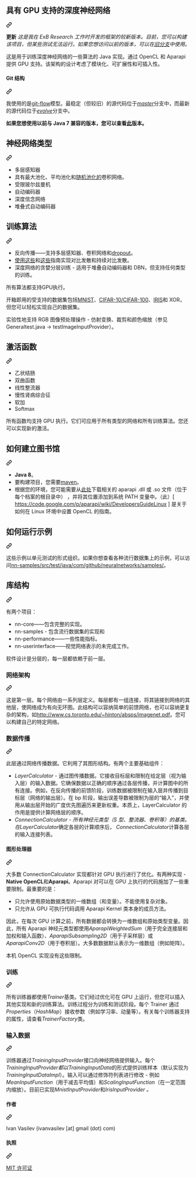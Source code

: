 <div class="Box-sc-g0xbh4-0 bJMeLZ js-snippet-clipboard-copy-unpositioned" data-hpc="true"><article class="markdown-body entry-content container-lg" itemprop="text"><div class="markdown-heading" dir="auto"><h1 tabindex="-1" class="heading-element" dir="auto"><font style="vertical-align: inherit;"><font style="vertical-align: inherit;">具有 GPU 支持的深度神经网络</font></font></h1><a id="user-content-deep-neural-networks-with-gpu-support" class="anchor" aria-label="永久链接：具有 GPU 支持的深度神经网络" href="#deep-neural-networks-with-gpu-support"><svg class="octicon octicon-link" viewBox="0 0 16 16" version="1.1" width="16" height="16" aria-hidden="true"><path d="m7.775 3.275 1.25-1.25a3.5 3.5 0 1 1 4.95 4.95l-2.5 2.5a3.5 3.5 0 0 1-4.95 0 .751.751 0 0 1 .018-1.042.751.751 0 0 1 1.042-.018 1.998 1.998 0 0 0 2.83 0l2.5-2.5a2.002 2.002 0 0 0-2.83-2.83l-1.25 1.25a.751.751 0 0 1-1.042-.018.751.751 0 0 1-.018-1.042Zm-4.69 9.64a1.998 1.998 0 0 0 2.83 0l1.25-1.25a.751.751 0 0 1 1.042.018.751.751 0 0 1 .018 1.042l-1.25 1.25a3.5 3.5 0 1 1-4.95-4.95l2.5-2.5a3.5 3.5 0 0 1 4.95 0 .751.751 0 0 1-.018 1.042.751.751 0 0 1-1.042.018 1.998 1.998 0 0 0-2.83 0l-2.5 2.5a1.998 1.998 0 0 0 0 2.83Z"></path></svg></a></div>
<p dir="auto"><strong><font style="vertical-align: inherit;"><font style="vertical-align: inherit;">更新</font></font></strong>
<em><font style="vertical-align: inherit;"><font style="vertical-align: inherit;">这是我在 ExB Research 工作时开发的框架的较新版本。目前，您可以构建该项目，但某些测试无法运行。如果您想访问以前的版本，可以在</font></font><a href="https://github.com/ivan-vasilev/neuralnetworks/tree/old"><font style="vertical-align: inherit;"><font style="vertical-align: inherit;">旧分支</font></font></a><font style="vertical-align: inherit;"><font style="vertical-align: inherit;">中使用。</font></font></em></p>
<p dir="auto"><font style="vertical-align: inherit;"><font style="vertical-align: inherit;">这是用于训练深度神经网络的一些算法的 Java 实现。通过 OpenCL 和 Aparapi 提供 GPU 支持。该架构的设计考虑了模块化、可扩展性和可插入性。</font></font></p>
<div class="markdown-heading" dir="auto"><h4 tabindex="-1" class="heading-element" dir="auto"><font style="vertical-align: inherit;"><font style="vertical-align: inherit;">Git 结构</font></font></h4><a id="user-content-git-structure" class="anchor" aria-label="永久链接：Git 结构" href="#git-structure"><svg class="octicon octicon-link" viewBox="0 0 16 16" version="1.1" width="16" height="16" aria-hidden="true"><path d="m7.775 3.275 1.25-1.25a3.5 3.5 0 1 1 4.95 4.95l-2.5 2.5a3.5 3.5 0 0 1-4.95 0 .751.751 0 0 1 .018-1.042.751.751 0 0 1 1.042-.018 1.998 1.998 0 0 0 2.83 0l2.5-2.5a2.002 2.002 0 0 0-2.83-2.83l-1.25 1.25a.751.751 0 0 1-1.042-.018.751.751 0 0 1-.018-1.042Zm-4.69 9.64a1.998 1.998 0 0 0 2.83 0l1.25-1.25a.751.751 0 0 1 1.042.018.751.751 0 0 1 .018 1.042l-1.25 1.25a3.5 3.5 0 1 1-4.95-4.95l2.5-2.5a3.5 3.5 0 0 1 4.95 0 .751.751 0 0 1-.018 1.042.751.751 0 0 1-1.042.018 1.998 1.998 0 0 0-2.83 0l-2.5 2.5a1.998 1.998 0 0 0 0 2.83Z"></path></svg></a></div>
<p dir="auto"><font style="vertical-align: inherit;"><font style="vertical-align: inherit;">我使用的是</font></font><a href="https://github.com/nvie/gitflow"><font style="vertical-align: inherit;"><font style="vertical-align: inherit;">git-flow</font></font></a><font style="vertical-align: inherit;"><font style="vertical-align: inherit;">模型。最稳定（但较旧）的源代码位于</font></font><a href="https://github.com/ivan-vasilev/neuralnetworks/tree/master"><em><font style="vertical-align: inherit;"><font style="vertical-align: inherit;">master</font></font></em></a><font style="vertical-align: inherit;"><font style="vertical-align: inherit;">分支中，而最新的源代码位于</font></font><a href="https://github.com/ivan-vasilev/neuralnetworks/tree/develop"><em><font style="vertical-align: inherit;"><font style="vertical-align: inherit;">evolve</font></font></em></a><font style="vertical-align: inherit;"><font style="vertical-align: inherit;">分支中。</font></font></p>
<p dir="auto"><strong><font style="vertical-align: inherit;"><font style="vertical-align: inherit;">如果您想使用以前与 Java 7 兼容的版本，您可以查看</font></font><a href="https://github.com/ivan-vasilev/neuralnetworks/releases/tag/v0.1.0-alpha"><font style="vertical-align: inherit;"><font style="vertical-align: inherit;">此</font></font></a><font style="vertical-align: inherit;"><font style="vertical-align: inherit;">版本。</font></font></strong></p>
<div class="markdown-heading" dir="auto"><h2 tabindex="-1" class="heading-element" dir="auto"><font style="vertical-align: inherit;"><font style="vertical-align: inherit;">神经网络类型</font></font></h2><a id="user-content-neural-network-types" class="anchor" aria-label="永久链接：神经网络类型" href="#neural-network-types"><svg class="octicon octicon-link" viewBox="0 0 16 16" version="1.1" width="16" height="16" aria-hidden="true"><path d="m7.775 3.275 1.25-1.25a3.5 3.5 0 1 1 4.95 4.95l-2.5 2.5a3.5 3.5 0 0 1-4.95 0 .751.751 0 0 1 .018-1.042.751.751 0 0 1 1.042-.018 1.998 1.998 0 0 0 2.83 0l2.5-2.5a2.002 2.002 0 0 0-2.83-2.83l-1.25 1.25a.751.751 0 0 1-1.042-.018.751.751 0 0 1-.018-1.042Zm-4.69 9.64a1.998 1.998 0 0 0 2.83 0l1.25-1.25a.751.751 0 0 1 1.042.018.751.751 0 0 1 .018 1.042l-1.25 1.25a3.5 3.5 0 1 1-4.95-4.95l2.5-2.5a3.5 3.5 0 0 1 4.95 0 .751.751 0 0 1-.018 1.042.751.751 0 0 1-1.042.018 1.998 1.998 0 0 0-2.83 0l-2.5 2.5a1.998 1.998 0 0 0 0 2.83Z"></path></svg></a></div>
<ul dir="auto">
<li><font style="vertical-align: inherit;"><font style="vertical-align: inherit;">多层感知器</font></font></li>
<li><font style="vertical-align: inherit;"><font style="vertical-align: inherit;">具有最大池化、平均池化和</font></font><a href="http://techtalks.tv/talks/stochastic-pooling-for-regularization-of-deep-convolutional-neural-networks/58106/" rel="nofollow"><font style="vertical-align: inherit;"><font style="vertical-align: inherit;">随机池化的</font></font></a><font style="vertical-align: inherit;"><font style="vertical-align: inherit;">卷积网络。</font></font></li>
<li><font style="vertical-align: inherit;"><font style="vertical-align: inherit;">受限玻尔兹曼机</font></font></li>
<li><font style="vertical-align: inherit;"><font style="vertical-align: inherit;">自动编码器</font></font></li>
<li><font style="vertical-align: inherit;"><font style="vertical-align: inherit;">深度信念网络</font></font></li>
<li><font style="vertical-align: inherit;"><font style="vertical-align: inherit;">堆叠式自动编码器</font></font></li>
</ul>
<div class="markdown-heading" dir="auto"><h2 tabindex="-1" class="heading-element" dir="auto"><font style="vertical-align: inherit;"><font style="vertical-align: inherit;">训练算法</font></font></h2><a id="user-content-training-algorithms" class="anchor" aria-label="永久链接：训练算法" href="#training-algorithms"><svg class="octicon octicon-link" viewBox="0 0 16 16" version="1.1" width="16" height="16" aria-hidden="true"><path d="m7.775 3.275 1.25-1.25a3.5 3.5 0 1 1 4.95 4.95l-2.5 2.5a3.5 3.5 0 0 1-4.95 0 .751.751 0 0 1 .018-1.042.751.751 0 0 1 1.042-.018 1.998 1.998 0 0 0 2.83 0l2.5-2.5a2.002 2.002 0 0 0-2.83-2.83l-1.25 1.25a.751.751 0 0 1-1.042-.018.751.751 0 0 1-.018-1.042Zm-4.69 9.64a1.998 1.998 0 0 0 2.83 0l1.25-1.25a.751.751 0 0 1 1.042.018.751.751 0 0 1 .018 1.042l-1.25 1.25a3.5 3.5 0 1 1-4.95-4.95l2.5-2.5a3.5 3.5 0 0 1 4.95 0 .751.751 0 0 1-.018 1.042.751.751 0 0 1-1.042.018 1.998 1.998 0 0 0-2.83 0l-2.5 2.5a1.998 1.998 0 0 0 0 2.83Z"></path></svg></a></div>
<ul dir="auto">
<li><font style="vertical-align: inherit;"><font style="vertical-align: inherit;">反向传播——支持多层感知器、卷积网络和</font></font><a href="http://arxiv.org/pdf/1207.0580.pdf" rel="nofollow"><font style="vertical-align: inherit;"><font style="vertical-align: inherit;">dropout</font></font></a><font style="vertical-align: inherit;"><font style="vertical-align: inherit;">。</font></font></li>
<li><font style="vertical-align: inherit;"></font><a href="http://www.iro.umontreal.ca/~lisa/publications2/index.php/publications/show/239" rel="nofollow"><font style="vertical-align: inherit;"><font style="vertical-align: inherit;">使用这些</font></font></a><font style="vertical-align: inherit;"><font style="vertical-align: inherit;">和</font></font><a href="http://www.cs.toronto.edu/~hinton/absps/guideTR.pdf" rel="nofollow"><font style="vertical-align: inherit;"><font style="vertical-align: inherit;">这些</font></font></a><font style="vertical-align: inherit;"><font style="vertical-align: inherit;">指南</font><font style="vertical-align: inherit;">实现对比发散和持续对比发散。</font></font></li>
<li><font style="vertical-align: inherit;"><font style="vertical-align: inherit;">深度网络的贪婪分层训练 - 适用于堆叠自动编码器和 DBN，但支持任何类型的训练。</font></font></li>
</ul>
<p dir="auto"><font style="vertical-align: inherit;"><font style="vertical-align: inherit;">所有算法都支持GPU执行。</font></font></p>
<p dir="auto"><font style="vertical-align: inherit;"><font style="vertical-align: inherit;">开箱即用的受支持的数据集包括</font></font><a href="http://yann.lecun.com/exdb/mnist/" rel="nofollow"><font style="vertical-align: inherit;"><font style="vertical-align: inherit;">MNIST</font></font></a><font style="vertical-align: inherit;"><font style="vertical-align: inherit;">、</font></font><a href="http://www.cs.toronto.edu/~kriz/cifar.html" rel="nofollow"><font style="vertical-align: inherit;"><font style="vertical-align: inherit;">CIFAR-10/CIFAR-100</font></font></a><font style="vertical-align: inherit;"><font style="vertical-align: inherit;">、</font></font><a href="http://archive.ics.uci.edu/ml/datasets/Iris" rel="nofollow"><font style="vertical-align: inherit;"><font style="vertical-align: inherit;">IRIS</font></font></a><font style="vertical-align: inherit;"><font style="vertical-align: inherit;">和 XOR，但您可以轻松实现自己的数据集。</font></font></p>
<p dir="auto"><font style="vertical-align: inherit;"><font style="vertical-align: inherit;">实验性地支持 RGB 图像预处理操作 - 仿射变换、裁剪和颜色缩放（参见 Generaltest.java -&gt; testImageInputProvider）。</font></font></p>
<div class="markdown-heading" dir="auto"><h2 tabindex="-1" class="heading-element" dir="auto"><font style="vertical-align: inherit;"><font style="vertical-align: inherit;">激活函数</font></font></h2><a id="user-content-activation-functions" class="anchor" aria-label="永久链接：激活函数" href="#activation-functions"><svg class="octicon octicon-link" viewBox="0 0 16 16" version="1.1" width="16" height="16" aria-hidden="true"><path d="m7.775 3.275 1.25-1.25a3.5 3.5 0 1 1 4.95 4.95l-2.5 2.5a3.5 3.5 0 0 1-4.95 0 .751.751 0 0 1 .018-1.042.751.751 0 0 1 1.042-.018 1.998 1.998 0 0 0 2.83 0l2.5-2.5a2.002 2.002 0 0 0-2.83-2.83l-1.25 1.25a.751.751 0 0 1-1.042-.018.751.751 0 0 1-.018-1.042Zm-4.69 9.64a1.998 1.998 0 0 0 2.83 0l1.25-1.25a.751.751 0 0 1 1.042.018.751.751 0 0 1 .018 1.042l-1.25 1.25a3.5 3.5 0 1 1-4.95-4.95l2.5-2.5a3.5 3.5 0 0 1 4.95 0 .751.751 0 0 1-.018 1.042.751.751 0 0 1-1.042.018 1.998 1.998 0 0 0-2.83 0l-2.5 2.5a1.998 1.998 0 0 0 0 2.83Z"></path></svg></a></div>
<ul dir="auto">
<li><font style="vertical-align: inherit;"><font style="vertical-align: inherit;">乙状结肠</font></font></li>
<li><font style="vertical-align: inherit;"><font style="vertical-align: inherit;">双曲函数</font></font></li>
<li><font style="vertical-align: inherit;"><font style="vertical-align: inherit;">线性整流器</font></font></li>
<li><font style="vertical-align: inherit;"><font style="vertical-align: inherit;">慢性肾病综合征</font></font></li>
<li><font style="vertical-align: inherit;"><font style="vertical-align: inherit;">软加</font></font></li>
<li><font style="vertical-align: inherit;"><font style="vertical-align: inherit;">Softmax</font></font></li>
</ul>
<p dir="auto"><font style="vertical-align: inherit;"><font style="vertical-align: inherit;">所有函数均支持 GPU 执行。它们可应用于所有类型的网络和所有训练算法。您还可以实现新的激活。</font></font></p>
<div class="markdown-heading" dir="auto"><h2 tabindex="-1" class="heading-element" dir="auto"><font style="vertical-align: inherit;"><font style="vertical-align: inherit;">如何建立图书馆</font></font></h2><a id="user-content-how-to-build-the-library" class="anchor" aria-label="永久链接：如何建立图书馆" href="#how-to-build-the-library"><svg class="octicon octicon-link" viewBox="0 0 16 16" version="1.1" width="16" height="16" aria-hidden="true"><path d="m7.775 3.275 1.25-1.25a3.5 3.5 0 1 1 4.95 4.95l-2.5 2.5a3.5 3.5 0 0 1-4.95 0 .751.751 0 0 1 .018-1.042.751.751 0 0 1 1.042-.018 1.998 1.998 0 0 0 2.83 0l2.5-2.5a2.002 2.002 0 0 0-2.83-2.83l-1.25 1.25a.751.751 0 0 1-1.042-.018.751.751 0 0 1-.018-1.042Zm-4.69 9.64a1.998 1.998 0 0 0 2.83 0l1.25-1.25a.751.751 0 0 1 1.042.018.751.751 0 0 1 .018 1.042l-1.25 1.25a3.5 3.5 0 1 1-4.95-4.95l2.5-2.5a3.5 3.5 0 0 1 4.95 0 .751.751 0 0 1-.018 1.042.751.751 0 0 1-1.042.018 1.998 1.998 0 0 0-2.83 0l-2.5 2.5a1.998 1.998 0 0 0 0 2.83Z"></path></svg></a></div>
<ul dir="auto">
<li><strong><font style="vertical-align: inherit;"><font style="vertical-align: inherit;">Java 8</font></font></strong><font style="vertical-align: inherit;"><font style="vertical-align: inherit;">。</font></font></li>
<li><font style="vertical-align: inherit;"><font style="vertical-align: inherit;">要构建项目，您需要</font></font><a href="http://maven.apache.org/" rel="nofollow"><font style="vertical-align: inherit;"><font style="vertical-align: inherit;">maven</font></font></a><font style="vertical-align: inherit;"><font style="vertical-align: inherit;">。</font></font></li>
<li><font style="vertical-align: inherit;"><font style="vertical-align: inherit;">根据您的环境，您可能需要从</font></font><a href="https://code.google.com/p/aparapi/downloads/list" rel="nofollow"><font style="vertical-align: inherit;"><font style="vertical-align: inherit;">此处</font></font></a><font style="vertical-align: inherit;"><font style="vertical-align: inherit;">下载相关的 aparapi .dll 或 .so 文件（位于每个档案的根目录中） ，并将其位置添加到系统 PATH 变量中。（此）[ </font></font><a href="https://code.google.com/p/aparapi/wiki/DevelopersGuideLinux" rel="nofollow"><font style="vertical-align: inherit;"><font style="vertical-align: inherit;">https://code.google.com/p/aparapi/wiki/DevelopersGuideLinux</font></font></a><font style="vertical-align: inherit;"><font style="vertical-align: inherit;"> ] 是关于如何在 Linux 环境中设置 OpenCL 的指南。</font></font></li>
</ul>
<div class="markdown-heading" dir="auto"><h2 tabindex="-1" class="heading-element" dir="auto"><font style="vertical-align: inherit;"><font style="vertical-align: inherit;">如何运行示例</font></font></h2><a id="user-content-how-to-run-the-samples" class="anchor" aria-label="永久链接：如何运行示例" href="#how-to-run-the-samples"><svg class="octicon octicon-link" viewBox="0 0 16 16" version="1.1" width="16" height="16" aria-hidden="true"><path d="m7.775 3.275 1.25-1.25a3.5 3.5 0 1 1 4.95 4.95l-2.5 2.5a3.5 3.5 0 0 1-4.95 0 .751.751 0 0 1 .018-1.042.751.751 0 0 1 1.042-.018 1.998 1.998 0 0 0 2.83 0l2.5-2.5a2.002 2.002 0 0 0-2.83-2.83l-1.25 1.25a.751.751 0 0 1-1.042-.018.751.751 0 0 1-.018-1.042Zm-4.69 9.64a1.998 1.998 0 0 0 2.83 0l1.25-1.25a.751.751 0 0 1 1.042.018.751.751 0 0 1 .018 1.042l-1.25 1.25a3.5 3.5 0 1 1-4.95-4.95l2.5-2.5a3.5 3.5 0 0 1 4.95 0 .751.751 0 0 1-.018 1.042.751.751 0 0 1-1.042.018 1.998 1.998 0 0 0-2.83 0l-2.5 2.5a1.998 1.998 0 0 0 0 2.83Z"></path></svg></a></div>
<p dir="auto"><font style="vertical-align: inherit;"><font style="vertical-align: inherit;">这些示例以单元测试的形式组织。如果你想查看各种流行数据集上的示例，可以访问</font></font><a href="https://github.com/ivan-vasilev/neuralnetworks/tree/master/nn-samples/src/test/java/com/github/neuralnetworks/samples/test"><font style="vertical-align: inherit;"><font style="vertical-align: inherit;">nn-samples/src/test/java/com/github/neuralnetworks/samples/</font></font></a><font style="vertical-align: inherit;"><font style="vertical-align: inherit;">。</font></font></p>
<div class="markdown-heading" dir="auto"><h2 tabindex="-1" class="heading-element" dir="auto"><font style="vertical-align: inherit;"><font style="vertical-align: inherit;">库结构</font></font></h2><a id="user-content-library-structure" class="anchor" aria-label="永久链接：图书馆结构" href="#library-structure"><svg class="octicon octicon-link" viewBox="0 0 16 16" version="1.1" width="16" height="16" aria-hidden="true"><path d="m7.775 3.275 1.25-1.25a3.5 3.5 0 1 1 4.95 4.95l-2.5 2.5a3.5 3.5 0 0 1-4.95 0 .751.751 0 0 1 .018-1.042.751.751 0 0 1 1.042-.018 1.998 1.998 0 0 0 2.83 0l2.5-2.5a2.002 2.002 0 0 0-2.83-2.83l-1.25 1.25a.751.751 0 0 1-1.042-.018.751.751 0 0 1-.018-1.042Zm-4.69 9.64a1.998 1.998 0 0 0 2.83 0l1.25-1.25a.751.751 0 0 1 1.042.018.751.751 0 0 1 .018 1.042l-1.25 1.25a3.5 3.5 0 1 1-4.95-4.95l2.5-2.5a3.5 3.5 0 0 1 4.95 0 .751.751 0 0 1-.018 1.042.751.751 0 0 1-1.042.018 1.998 1.998 0 0 0-2.83 0l-2.5 2.5a1.998 1.998 0 0 0 0 2.83Z"></path></svg></a></div>
<p dir="auto"><font style="vertical-align: inherit;"><font style="vertical-align: inherit;">有两个项目：</font></font></p>
<ul dir="auto">
<li><font style="vertical-align: inherit;"><font style="vertical-align: inherit;">nn-core——包含完整的实现。</font></font></li>
<li><font style="vertical-align: inherit;"><font style="vertical-align: inherit;">nn-samples - 包含流行数据集的实现和</font></font></li>
<li><font style="vertical-align: inherit;"><font style="vertical-align: inherit;">nn-performance——一些性能指标。</font></font></li>
<li><font style="vertical-align: inherit;"><font style="vertical-align: inherit;">nn-userinterface——视觉网络表示的未完成工作。</font></font></li>
</ul>
<p dir="auto"><font style="vertical-align: inherit;"><font style="vertical-align: inherit;">软件设计是分层的，每一层都依赖于前一层。</font></font></p>
<div class="markdown-heading" dir="auto"><h3 tabindex="-1" class="heading-element" dir="auto"><font style="vertical-align: inherit;"><font style="vertical-align: inherit;">网络架构</font></font></h3><a id="user-content-network-architecture" class="anchor" aria-label="永久链接：网络架构" href="#network-architecture"><svg class="octicon octicon-link" viewBox="0 0 16 16" version="1.1" width="16" height="16" aria-hidden="true"><path d="m7.775 3.275 1.25-1.25a3.5 3.5 0 1 1 4.95 4.95l-2.5 2.5a3.5 3.5 0 0 1-4.95 0 .751.751 0 0 1 .018-1.042.751.751 0 0 1 1.042-.018 1.998 1.998 0 0 0 2.83 0l2.5-2.5a2.002 2.002 0 0 0-2.83-2.83l-1.25 1.25a.751.751 0 0 1-1.042-.018.751.751 0 0 1-.018-1.042Zm-4.69 9.64a1.998 1.998 0 0 0 2.83 0l1.25-1.25a.751.751 0 0 1 1.042.018.751.751 0 0 1 .018 1.042l-1.25 1.25a3.5 3.5 0 1 1-4.95-4.95l2.5-2.5a3.5 3.5 0 0 1 4.95 0 .751.751 0 0 1-.018 1.042.751.751 0 0 1-1.042.018 1.998 1.998 0 0 0-2.83 0l-2.5 2.5a1.998 1.998 0 0 0 0 2.83Z"></path></svg></a></div>
<p dir="auto"><font style="vertical-align: inherit;"><font style="vertical-align: inherit;">这是第一层。每个网络由一系列层定义。每层都有一组连接，将其链接到网络的其他层，使网络成为有向无环图。此结构可以容纳简单的前馈网络，也可以容纳更复杂的架构，如</font></font><a href="http://www.cs.toronto.edu/~hinton/absps/imagenet.pdf" rel="nofollow"><font style="vertical-align: inherit;"><font style="vertical-align: inherit;">http://www.cs.toronto.edu/~hinton/absps/imagenet.pdf</font></font></a><font style="vertical-align: inherit;"><font style="vertical-align: inherit;">。您可以构建自己的特定网络。</font></font></p>
<div class="markdown-heading" dir="auto"><h3 tabindex="-1" class="heading-element" dir="auto"><font style="vertical-align: inherit;"><font style="vertical-align: inherit;">数据传播</font></font></h3><a id="user-content-data-propagation" class="anchor" aria-label="永久链接：数据传播" href="#data-propagation"><svg class="octicon octicon-link" viewBox="0 0 16 16" version="1.1" width="16" height="16" aria-hidden="true"><path d="m7.775 3.275 1.25-1.25a3.5 3.5 0 1 1 4.95 4.95l-2.5 2.5a3.5 3.5 0 0 1-4.95 0 .751.751 0 0 1 .018-1.042.751.751 0 0 1 1.042-.018 1.998 1.998 0 0 0 2.83 0l2.5-2.5a2.002 2.002 0 0 0-2.83-2.83l-1.25 1.25a.751.751 0 0 1-1.042-.018.751.751 0 0 1-.018-1.042Zm-4.69 9.64a1.998 1.998 0 0 0 2.83 0l1.25-1.25a.751.751 0 0 1 1.042.018.751.751 0 0 1 .018 1.042l-1.25 1.25a3.5 3.5 0 1 1-4.95-4.95l2.5-2.5a3.5 3.5 0 0 1 4.95 0 .751.751 0 0 1-.018 1.042.751.751 0 0 1-1.042.018 1.998 1.998 0 0 0-2.83 0l-2.5 2.5a1.998 1.998 0 0 0 0 2.83Z"></path></svg></a></div>
<p dir="auto"><font style="vertical-align: inherit;"><font style="vertical-align: inherit;">此层通过网络传播数据。它利用了其图形结构。有两个主要基础组件：</font></font></p>
<ul dir="auto">
<li><em><font style="vertical-align: inherit;"><font style="vertical-align: inherit;">LayerCalculator</font></font></em><font style="vertical-align: inherit;"><font style="vertical-align: inherit;"> - 通过图传播数据。它接收目标层和限制在给定层（视为输入层）的输入数据。它确保数据以正确的顺序通过各层传播，并计算图中的所有连接。例如，在反向传播的前馈阶段，训练数据被限制在输入层并传播到目标层（网络的输出层）。在 bp 阶段，输出误差导数被限制为层的“输入”，并使用从输出层开始的广度优先图遍历来更新权重。本质上，LayerCalculator 的作用是提供计算网络层的顺序。</font></font></li>
<li><em><font style="vertical-align: inherit;"><font style="vertical-align: inherit;">ConnectionCalculator - 所有神经元类型（S 型、整流器、卷积等）的基类。在</font></font></em><font style="vertical-align: inherit;"></font><em><font style="vertical-align: inherit;"><font style="vertical-align: inherit;">LayerCalculator</font></font></em><font style="vertical-align: inherit;"><font style="vertical-align: inherit;">确定各层的计算顺序后， </font></font><em><font style="vertical-align: inherit;"><font style="vertical-align: inherit;">ConnectionCalculator</font></font></em><font style="vertical-align: inherit;"><font style="vertical-align: inherit;">计算各层的输入连接列表</font><font style="vertical-align: inherit;">。</font></font></li>
</ul>
<div class="markdown-heading" dir="auto"><h4 tabindex="-1" class="heading-element" dir="auto"><font style="vertical-align: inherit;"><font style="vertical-align: inherit;">图形处理器</font></font></h4><a id="user-content-gpu" class="anchor" aria-label="永久链接：GPU" href="#gpu"><svg class="octicon octicon-link" viewBox="0 0 16 16" version="1.1" width="16" height="16" aria-hidden="true"><path d="m7.775 3.275 1.25-1.25a3.5 3.5 0 1 1 4.95 4.95l-2.5 2.5a3.5 3.5 0 0 1-4.95 0 .751.751 0 0 1 .018-1.042.751.751 0 0 1 1.042-.018 1.998 1.998 0 0 0 2.83 0l2.5-2.5a2.002 2.002 0 0 0-2.83-2.83l-1.25 1.25a.751.751 0 0 1-1.042-.018.751.751 0 0 1-.018-1.042Zm-4.69 9.64a1.998 1.998 0 0 0 2.83 0l1.25-1.25a.751.751 0 0 1 1.042.018.751.751 0 0 1 .018 1.042l-1.25 1.25a3.5 3.5 0 1 1-4.95-4.95l2.5-2.5a3.5 3.5 0 0 1 4.95 0 .751.751 0 0 1-.018 1.042.751.751 0 0 1-1.042.018 1.998 1.998 0 0 0-2.83 0l-2.5 2.5a1.998 1.998 0 0 0 0 2.83Z"></path></svg></a></div>
<p dir="auto"><font style="vertical-align: inherit;"><font style="vertical-align: inherit;">大多数 ConnectionCalculator 实现都针对 GPU 执行进行了优化。有两种实现 - </font></font><strong><font style="vertical-align: inherit;"><font style="vertical-align: inherit;">Native OpenCL</font></font></strong><font style="vertical-align: inherit;"><font style="vertical-align: inherit;">和</font></font><strong><font style="vertical-align: inherit;"><font style="vertical-align: inherit;">Aparapi</font></font></strong><font style="vertical-align: inherit;"><font style="vertical-align: inherit;">。Aparapi 对可以在 GPU 上执行的代码施加了一些重要限制。最重要的是：</font></font></p>
<ul dir="auto">
<li><font style="vertical-align: inherit;"><font style="vertical-align: inherit;">只允许使用原始数据类型的一维数组（和变量）。不能使用复杂对象。</font></font></li>
<li><font style="vertical-align: inherit;"><font style="vertical-align: inherit;">只允许从 GPU 可执行代码调用 Aparapi Kernel 类本身的成员方法。</font></font></li>
</ul>
<p dir="auto"><font style="vertical-align: inherit;"><font style="vertical-align: inherit;">因此，在每次 GPU 计算之前，所有数据都会转换为一维数组和原始类型变量。因此，所有 Aparapi 神经元类型都使用</font></font><em><font style="vertical-align: inherit;"><font style="vertical-align: inherit;">AparapiWeightedSum</font></font></em><font style="vertical-align: inherit;"><font style="vertical-align: inherit;">（用于完全连接层和加权和输入函数）、</font></font><em><font style="vertical-align: inherit;"><font style="vertical-align: inherit;">AparapiSubsampling2D</font></font></em><font style="vertical-align: inherit;"><font style="vertical-align: inherit;">（用于子采样层）或</font></font><em><font style="vertical-align: inherit;"><font style="vertical-align: inherit;">AparapiConv2D</font></font></em><font style="vertical-align: inherit;"><font style="vertical-align: inherit;">（用于卷积层）。大多数数据默认表示为一维数组（例如矩阵）。</font></font></p>
<p dir="auto"><font style="vertical-align: inherit;"><font style="vertical-align: inherit;">本机 OpenCL 实现没有这些限制。</font></font></p>
<div class="markdown-heading" dir="auto"><h3 tabindex="-1" class="heading-element" dir="auto"><font style="vertical-align: inherit;"><font style="vertical-align: inherit;">训练</font></font></h3><a id="user-content-training" class="anchor" aria-label="固定链接：培训" href="#training"><svg class="octicon octicon-link" viewBox="0 0 16 16" version="1.1" width="16" height="16" aria-hidden="true"><path d="m7.775 3.275 1.25-1.25a3.5 3.5 0 1 1 4.95 4.95l-2.5 2.5a3.5 3.5 0 0 1-4.95 0 .751.751 0 0 1 .018-1.042.751.751 0 0 1 1.042-.018 1.998 1.998 0 0 0 2.83 0l2.5-2.5a2.002 2.002 0 0 0-2.83-2.83l-1.25 1.25a.751.751 0 0 1-1.042-.018.751.751 0 0 1-.018-1.042Zm-4.69 9.64a1.998 1.998 0 0 0 2.83 0l1.25-1.25a.751.751 0 0 1 1.042.018.751.751 0 0 1 .018 1.042l-1.25 1.25a3.5 3.5 0 1 1-4.95-4.95l2.5-2.5a3.5 3.5 0 0 1 4.95 0 .751.751 0 0 1-.018 1.042.751.751 0 0 1-1.042.018 1.998 1.998 0 0 0-2.83 0l-2.5 2.5a1.998 1.998 0 0 0 0 2.83Z"></path></svg></a></div>
<p dir="auto"><font style="vertical-align: inherit;"><font style="vertical-align: inherit;">所有训练器都使用</font></font><em><font style="vertical-align: inherit;"><font style="vertical-align: inherit;">Trainer</font></font></em><font style="vertical-align: inherit;"><font style="vertical-align: inherit;">基类。它们经过优化可在 GPU 上运行，但您可以插入其他实现和新的训练算法。训练过程分为训练和测试阶段。每个 Trainer 通过</font></font><em><font style="vertical-align: inherit;"><font style="vertical-align: inherit;">Properties</font></font></em><font style="vertical-align: inherit;"><font style="vertical-align: inherit;">（</font></font><em><font style="vertical-align: inherit;"><font style="vertical-align: inherit;">HashMap</font></font></em><font style="vertical-align: inherit;"><font style="vertical-align: inherit;">）接收参数（例如学习率、动量等）。有关每个训练器支持的属性，请查看</font></font><em><font style="vertical-align: inherit;"><font style="vertical-align: inherit;">TrainerFactory</font></font></em><font style="vertical-align: inherit;"><font style="vertical-align: inherit;">类。</font></font></p>
<div class="markdown-heading" dir="auto"><h3 tabindex="-1" class="heading-element" dir="auto"><font style="vertical-align: inherit;"><font style="vertical-align: inherit;">输入数据</font></font></h3><a id="user-content-input-data" class="anchor" aria-label="永久链接：输入数据" href="#input-data"><svg class="octicon octicon-link" viewBox="0 0 16 16" version="1.1" width="16" height="16" aria-hidden="true"><path d="m7.775 3.275 1.25-1.25a3.5 3.5 0 1 1 4.95 4.95l-2.5 2.5a3.5 3.5 0 0 1-4.95 0 .751.751 0 0 1 .018-1.042.751.751 0 0 1 1.042-.018 1.998 1.998 0 0 0 2.83 0l2.5-2.5a2.002 2.002 0 0 0-2.83-2.83l-1.25 1.25a.751.751 0 0 1-1.042-.018.751.751 0 0 1-.018-1.042Zm-4.69 9.64a1.998 1.998 0 0 0 2.83 0l1.25-1.25a.751.751 0 0 1 1.042.018.751.751 0 0 1 .018 1.042l-1.25 1.25a3.5 3.5 0 1 1-4.95-4.95l2.5-2.5a3.5 3.5 0 0 1 4.95 0 .751.751 0 0 1-.018 1.042.751.751 0 0 1-1.042.018 1.998 1.998 0 0 0-2.83 0l-2.5 2.5a1.998 1.998 0 0 0 0 2.83Z"></path></svg></a></div>
<p dir="auto"><font style="vertical-align: inherit;"><font style="vertical-align: inherit;">训练器通过</font></font><em><font style="vertical-align: inherit;"><font style="vertical-align: inherit;">TrainingInputProvider</font></font></em><font style="vertical-align: inherit;"><font style="vertical-align: inherit;">接口向神经网络提供输入。每个</font></font><em><font style="vertical-align: inherit;"><font style="vertical-align: inherit;">TrainingInputProvider都以</font></font></em><font style="vertical-align: inherit;"></font><em><font style="vertical-align: inherit;"><font style="vertical-align: inherit;">TrainingInputData</font></font></em><font style="vertical-align: inherit;"><font style="vertical-align: inherit;">的形式提供训练样本</font><font style="vertical-align: inherit;">（默认实现为</font></font><em><font style="vertical-align: inherit;"><font style="vertical-align: inherit;">TrainingInputDataImpl</font></font></em><font style="vertical-align: inherit;"><font style="vertical-align: inherit;">）。输入可以通过修饰符列表进行修改 - 例如</font></font><em><font style="vertical-align: inherit;"><font style="vertical-align: inherit;">MeanInputFunction</font></font></em><font style="vertical-align: inherit;"><font style="vertical-align: inherit;">（用于减去平均值）和</font></font><em><font style="vertical-align: inherit;"><font style="vertical-align: inherit;">ScalingInputFunction</font></font></em><font style="vertical-align: inherit;"><font style="vertical-align: inherit;">（在一定范围内缩放）。目前</font><font style="vertical-align: inherit;">已实现</font></font><em><font style="vertical-align: inherit;"><font style="vertical-align: inherit;">MnistInputProvider</font></font></em><font style="vertical-align: inherit;"><font style="vertical-align: inherit;">和</font></font><em><font style="vertical-align: inherit;"><font style="vertical-align: inherit;">IrisInputProvider 。</font></font></em><font style="vertical-align: inherit;"></font></p>
<div class="markdown-heading" dir="auto"><h4 tabindex="-1" class="heading-element" dir="auto"><font style="vertical-align: inherit;"><font style="vertical-align: inherit;">作者</font></font></h4><a id="user-content-author" class="anchor" aria-label="永久链接：作者" href="#author"><svg class="octicon octicon-link" viewBox="0 0 16 16" version="1.1" width="16" height="16" aria-hidden="true"><path d="m7.775 3.275 1.25-1.25a3.5 3.5 0 1 1 4.95 4.95l-2.5 2.5a3.5 3.5 0 0 1-4.95 0 .751.751 0 0 1 .018-1.042.751.751 0 0 1 1.042-.018 1.998 1.998 0 0 0 2.83 0l2.5-2.5a2.002 2.002 0 0 0-2.83-2.83l-1.25 1.25a.751.751 0 0 1-1.042-.018.751.751 0 0 1-.018-1.042Zm-4.69 9.64a1.998 1.998 0 0 0 2.83 0l1.25-1.25a.751.751 0 0 1 1.042.018.751.751 0 0 1 .018 1.042l-1.25 1.25a3.5 3.5 0 1 1-4.95-4.95l2.5-2.5a3.5 3.5 0 0 1 4.95 0 .751.751 0 0 1-.018 1.042.751.751 0 0 1-1.042.018 1.998 1.998 0 0 0-2.83 0l-2.5 2.5a1.998 1.998 0 0 0 0 2.83Z"></path></svg></a></div>
<p dir="auto"><font style="vertical-align: inherit;"><font style="vertical-align: inherit;">Ivan Vasilev (ivanvasilev [at] gmail (dot) com)</font></font></p>
<div class="markdown-heading" dir="auto"><h4 tabindex="-1" class="heading-element" dir="auto"><font style="vertical-align: inherit;"><font style="vertical-align: inherit;">执照</font></font></h4><a id="user-content-license" class="anchor" aria-label="永久链接：许可证" href="#license"><svg class="octicon octicon-link" viewBox="0 0 16 16" version="1.1" width="16" height="16" aria-hidden="true"><path d="m7.775 3.275 1.25-1.25a3.5 3.5 0 1 1 4.95 4.95l-2.5 2.5a3.5 3.5 0 0 1-4.95 0 .751.751 0 0 1 .018-1.042.751.751 0 0 1 1.042-.018 1.998 1.998 0 0 0 2.83 0l2.5-2.5a2.002 2.002 0 0 0-2.83-2.83l-1.25 1.25a.751.751 0 0 1-1.042-.018.751.751 0 0 1-.018-1.042Zm-4.69 9.64a1.998 1.998 0 0 0 2.83 0l1.25-1.25a.751.751 0 0 1 1.042.018.751.751 0 0 1 .018 1.042l-1.25 1.25a3.5 3.5 0 1 1-4.95-4.95l2.5-2.5a3.5 3.5 0 0 1 4.95 0 .751.751 0 0 1-.018 1.042.751.751 0 0 1-1.042.018 1.998 1.998 0 0 0-2.83 0l-2.5 2.5a1.998 1.998 0 0 0 0 2.83Z"></path></svg></a></div>
<p dir="auto"><a href="http://opensource.org/licenses/MIT" rel="nofollow"><font style="vertical-align: inherit;"><font style="vertical-align: inherit;">MIT 许可证</font></font></a></p>
</article></div>
